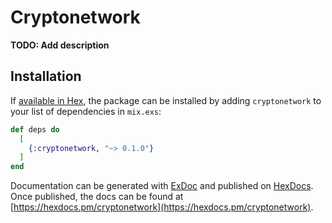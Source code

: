 # Cryptonetwork

**TODO: Add description**

## Installation

If [available in Hex](https://hex.pm/docs/publish), the package can be installed
by adding `cryptonetwork` to your list of dependencies in `mix.exs`:

```elixir
def deps do
  [
    {:cryptonetwork, "~> 0.1.0"}
  ]
end
```

Documentation can be generated with [ExDoc](https://github.com/elixir-lang/ex_doc)
and published on [HexDocs](https://hexdocs.pm). Once published, the docs can
be found at [https://hexdocs.pm/cryptonetwork](https://hexdocs.pm/cryptonetwork).

